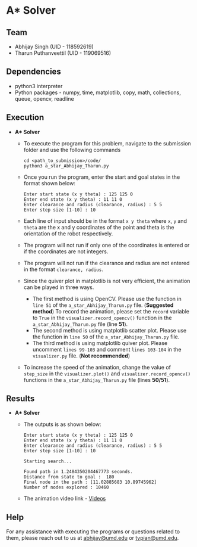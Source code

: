 # A* Solver

## Team

* Abhijay Singh (UID - 118592619)
* Tharun Puthanveettil (UID - 119069516)

## Dependencies

* python3 interpreter
* Python packages - numpy, time, matplotlib, copy, math, collections, queue, opencv, readline

## Execution

* **A\* Solver** 
    
    - To execute the program for this problem, navigate to the submission folder and use the following commands
        ```
        cd <path_to_submission>/code/
        python3 a_star_Abhijay_Tharun.py
        ```

    - Once you run the program, enter the start and goal states in the format shown below:
        ```
        Enter start state (x y theta) : 125 125 0
        Enter end state (x y theta) : 11 11 0
        Enter clearance and radius (clearance, radius) : 5 5
        Enter step size [1-10] : 10
        ```

    - Each line of input should be in the format `x y theta` where `x`, `y` and `theta` are the x and y coordinates of the point and theta is the orientation of the robot respectively.
    
    - The program will not run if only one of the coordinates is entered or if the coordinates are not integers.
    
    - The program will not run if the clearance and radius are not entered in the format `clearance, radius`.

    - Since the quiver plot in matplotlib is not very efficient, the animation can be played in three ways.
        - The first method is using OpenCV. Please use the function in `line 51` of the `a_star_Abhijay_Tharun.py` file. (**Suggested method**) To record the animation, please set the `record` variable to `True` in the `visualizer.record_opencv()` function in the `a_star_Abhijay_Tharun.py` file (line **51**).
        - The second method is using matplotlib scatter plot. Please use the function in `line 50` of the `a_star_Abhijay_Tharun.py` file.
        - The third method is using matplotlib quiver plot. Please uncomment `lines 99-103` and comment `lines 103-104` in the `visualizer.py` file. (**Not recommended**)

    - To increase the speed of the animation, change the value of `step_size` in the `visualizer.plot()` and `visualizer.record_opencv()` functions in the `a_star_Abhijay_Tharun.py` file (lines **50/51**).
    

## Results
* **A\* Solver** 
    
    - The outputs is as shown below:
        ```
        Enter start state (x y theta) : 125 125 0
        Enter end state (x y theta) : 11 11 0
        Enter clearance and radius (clearance, radius) : 5 5
        Enter step size [1-10] : 10

        Starting search...

        Found path in 1.2484350204467773 seconds.
        Distance from state to goal :  180
        Final node in the path : [11.02885683 10.89745962]
        Number of nodes explored : 10460
        ```
    
    - The animation video link - [Videos](https://drive.google.com/drive/folders/10thXvk4uNb31oMe0pjVKG6o6Dnd6WHWf?usp=share_link)

## Help
For any assistance with executing the programs or questions related to them, please reach out to us at abhijay@umd.edu or tvpian@umd.edu.
